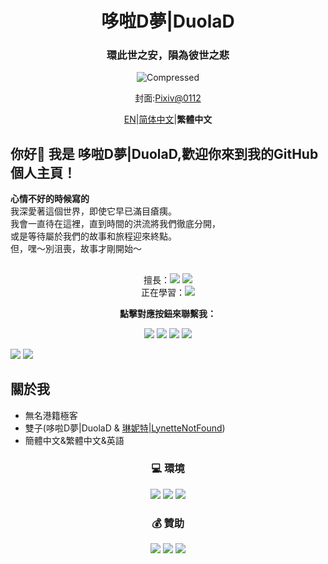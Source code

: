 <div align="center">
  <h1 class="header">哆啦D夢|DuolaD</h1>
  <h3>
    環此世之安，隕為彼世之悲
  </h3>

![Compressed](Readme.md-image/Compressed.png)

封面:[Pixiv@0112](https://www.pixiv.net/artworks/118882386) 

[EN](README.md)|[简体中文](Readme.Chinese_Simplified.md)|**繁體中文**

</div>

## 你好👋 我是 哆啦D夢|DuolaD,歡迎你來到我的GitHub個人主頁！

**心情不好的時候寫的**  
我深愛著這個世界，即使它早已滿目瘡痍。  
我會一直待在這裡，直到時間的洪流將我們徹底分開，  
或是等待屬於我們的故事和旅程迎來終點。  
但，嘿～別沮喪，故事才剛開始～  

##

<div align="center">擅長：<a href="https://www.python.org/"><img src="https://img.shields.io/badge/Python-EE4C2C.svg?logo=Python" /></a> <a href="https://cplusplus.com/"><img src="https://img.shields.io/badge/C++-00599C.svg?logo=cplusplus" /></a>

<div align="center">正在學習：<a href="https://unity.com/"><img src="https://img.shields.io/badge/Unity-000000.svg?logo=Unity"/></a>

 **點擊對應按鈕來聯繫我：**
  
<div align="center"><p><span ><a href="https://discordapp.com/users/960705009866137631"><img src="https://img.shields.io/badge/Discord-FFFFFF.svg?logo=discord" /></a>  <a href="https://www.douyin.com/user/MS4wLjABAAAAGUohNGixQiCHKSoHJy0Ae6WS3R7pMd7lSfi5O4A9zH7gdcEd4JEX787i-RFNH257"><img src="https://img.shields.io/badge/抖音-000000.svg?logo=tiktok" /></a> <a href="https://t.me/GitHub_DuolaD"><img src="https://img.shields.io/badge/Telegram-26A5E4.svg?logo=telegram" /></a> <a href="https://qm.qq.com/q/njKy8OrUU8"><img src="https://img.shields.io/badge/QQ-EB1923.svg?logo=tencentqq" /> </span></p></a>

<div align="left">

<a href="#">
  <a><img src="https://stats.deeptrain.net/user/DuolaD?theme=light"/></a>
  <a><img src="https://github-readme-stats.vercel.app/api?username=DuolaD&include_all_commits=true&show_icons=true&theme=buefy&count_private=true&hide_border=true" /></a>
</a>

<div align="left">

## 關於我  
- 無名港籍極客  
- 雙子(哆啦D夢|DuolaD & [琳妮特|LynetteNotFound](https://github.com/LynetteNotFound))  
- 簡體中文&繁體中文&英語  

<div align="center">

### 💻 環境  

<a href="#">
  <a href="https://www.microsoft.com/windows"><img src="https://img.shields.io/badge/Windows-00BBFF?style=flat-square&logo=Windows&logoColor=FFFFFF&labelColor=00BBFF"/></a>
  <a href="https://www.apple.com/ios"><img src="https://img.shields.io/badge/蘋果-000000?style=flat-square&logo=Apple&logoColor=FFFFFF&labelColor=000000"/></a>
  <a href="https://www.android.com/android-14/"><img src="https://img.shields.io/badge/安卓-00C000?style=flat-square&logo=android&logoColor=FFFFFF&labelColor=00C000"/></a>
</a>

### 💰 贊助

<div align="center"><p><span > <a href="https://www.paypal.com/paypalme/Dmou114514233"><img src="https://img.shields.io/badge/PayPal-003087.svg?logo=paypal" /></a> <a href="WechatDonateCode.JPG"><img src="https://img.shields.io/badge/微信支付-07C160.svg?logo=wechat&logoColor=white" /></a> <a href="AirPayDonateCode.png"><img src="https://img.shields.io/badge/支付寶-1677FF.svg?logo=alipay&logoColor=white" /> </span></p></a>
